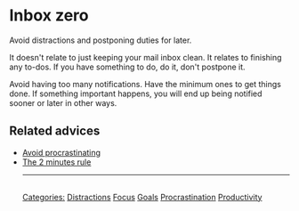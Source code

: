 # Inbox zero

Avoid distractions and postponing duties for later.

It doesn't relate to just keeping your mail inbox clean. It relates to finishing any to-dos. If you have something to do, do it, don't postpone it.

Avoid having too many notifications. Have the minimum ones to get things done. If something important happens, you will end up being notified sooner or later in other ways.

## Related advices

- [Avoid procrastinating](../Avoid%20procrastinating/index.md)
- [The 2 minutes rule](../The%202%20minutes%20rule/index.md)<hr/><br/>[Categories:](../Categories/index.md) [Distractions](../Categories/Distractions.md) [Focus](../Categories/Focus.md) [Goals](../Categories/Goals.md) [Procrastination](../Categories/Procrastination.md) [Productivity](../Categories/Productivity.md)